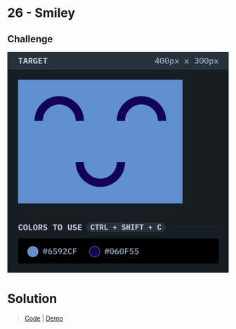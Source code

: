 # 26 - Smiley

## Challenge

![Smiley](./smiley.png)

# Solution

> [Code](https://github.com/npranto/cssbattle/tree/main/battle-4/smiley/index.html) |
> [Demo](https://cssbattle.pages.dev/battle-4/smiley/)
